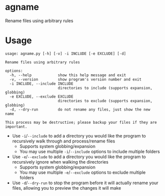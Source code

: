 # agname
Rename files using arbitrary rules

# Usage
```
usage: agname.py [-h] [-v] -i INCLUDE [-e EXCLUDE] [-d]

Rename files using arbitrary rules

options:
  -h, --help            show this help message and exit
  -v, --version         show program's version number and exit
  -i INCLUDE, --include INCLUDE
                        directories to include (supports expansion, globbing)
  -e EXCLUDE, --exclude EXCLUDE
                        directories to exclude (supports expansion, globbing)
  -d, --dry-run         do not rename any files, just show the new name

This process may be destructive; please backup your files if they are important.
```

* Use `-i`/`--include` to add a directory you would like the program to recursively walk through and process/rename files
  * Supports system globbing/expansion
  * You may use multiple `-i`/`--include` options to include multiple folders
* Use `-e`/`--exclude` to add a directory you would like the program to recursively ignore when walking the directories
  * Supports system globbing/expansion
  * You may use multiple `-e`/`--exclude` options to exclude multiple folders
* Use `-d`/`--dry-run` to stop the program before it will actually rename your files, allowing you to preview the changes it will make
